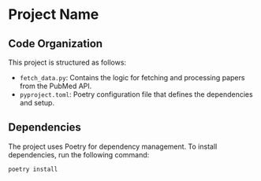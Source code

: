 # Project Name

## Code Organization

This project is structured as follows:
- `fetch_data.py`: Contains the logic for fetching and processing papers from the PubMed API.
- `pyproject.toml`: Poetry configuration file that defines the dependencies and setup.

## Dependencies

The project uses Poetry for dependency management. To install dependencies, run the following command:

```bash
poetry install
